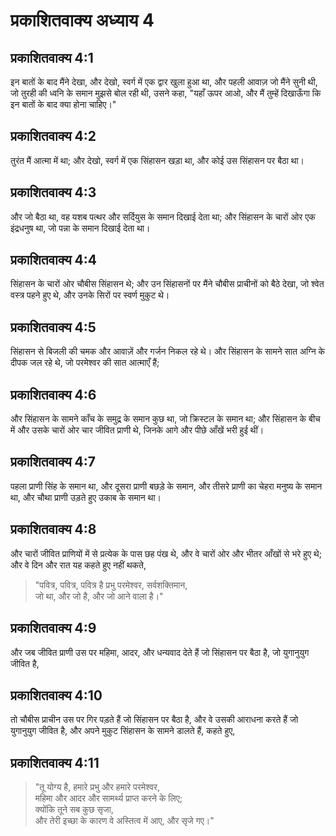 # प्रकाशितवाक्य अध्याय 4

## प्रकाशितवाक्य 4:1

इन बातों के बाद मैंने देखा, और देखो, स्वर्ग में एक द्वार खुला हुआ था, और पहली आवाज़ जो मैंने सुनी थी, जो तुरही की ध्वनि के समान मुझसे बोल रही थी, उसने कहा, "यहाँ ऊपर आओ, और मैं तुम्हें दिखाऊँगा कि इन बातों के बाद क्या होना चाहिए।"

## प्रकाशितवाक्य 4:2

तुरंत मैं आत्मा में था; और देखो, स्वर्ग में एक सिंहासन खड़ा था, और कोई उस सिंहासन पर बैठा था।

## प्रकाशितवाक्य 4:3

और जो बैठा था, वह यशब पत्थर और सर्दियुस के समान दिखाई देता था; और सिंहासन के चारों ओर एक इंद्रधनुष था, जो पन्ना के समान दिखाई देता था।

## प्रकाशितवाक्य 4:4

सिंहासन के चारों ओर चौबीस सिंहासन थे; और उन सिंहासनों पर मैंने चौबीस प्राचीनों को बैठे देखा, जो श्वेत वस्त्र पहने हुए थे, और उनके सिरों पर स्वर्ण मुकुट थे।

## प्रकाशितवाक्य 4:5

सिंहासन से बिजली की चमक और आवाज़ें और गर्जन निकल रहे थे। और सिंहासन के सामने सात अग्नि के दीपक जल रहे थे, जो परमेश्वर की सात आत्माएँ हैं;

## प्रकाशितवाक्य 4:6

और सिंहासन के सामने काँच के समुद्र के समान कुछ था, जो क्रिस्टल के समान था; और सिंहासन के बीच में और उसके चारों ओर चार जीवित प्राणी थे, जिनके आगे और पीछे आँखें भरी हुई थीं।

## प्रकाशितवाक्य 4:7

पहला प्राणी सिंह के समान था, और दूसरा प्राणी बछड़े के समान, और तीसरे प्राणी का चेहरा मनुष्य के समान था, और चौथा प्राणी उड़ते हुए उकाब के समान था।

## प्रकाशितवाक्य 4:8

और चारों जीवित प्राणियों में से प्रत्येक के पास छह पंख थे, और वे चारों ओर और भीतर आँखों से भरे हुए थे; और वे दिन और रात यह कहते हुए नहीं थकते,

> "पवित्र, पवित्र, पवित्र है प्रभु परमेश्वर, सर्वशक्तिमान,  
> जो था, और जो है, और जो आने वाला है।"

## प्रकाशितवाक्य 4:9

और जब जीवित प्राणी उस पर महिमा, आदर, और धन्यवाद देते हैं जो सिंहासन पर बैठा है, जो युगानुयुग जीवित है,

## प्रकाशितवाक्य 4:10

तो चौबीस प्राचीन उस पर गिर पड़ते हैं जो सिंहासन पर बैठा है, और वे उसकी आराधना करते हैं जो युगानुयुग जीवित है, और अपने मुकुट सिंहासन के सामने डालते हैं, कहते हुए,

## प्रकाशितवाक्य 4:11

> "तू योग्य है, हमारे प्रभु और हमारे परमेश्वर,  
> महिमा और आदर और सामर्थ्य प्राप्त करने के लिए;  
> क्योंकि तूने सब कुछ सृजा,  
> और तेरी इच्छा के कारण वे अस्तित्व में आए, और सृजे गए।"
